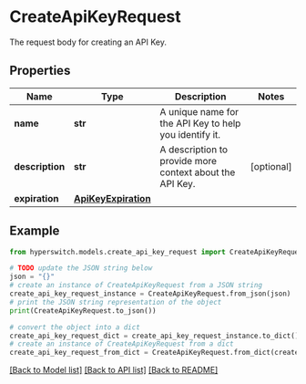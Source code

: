 # CreateApiKeyRequest

The request body for creating an API Key.

## Properties

Name | Type | Description | Notes
------------ | ------------- | ------------- | -------------
**name** | **str** | A unique name for the API Key to help you identify it. | 
**description** | **str** | A description to provide more context about the API Key. | [optional] 
**expiration** | [**ApiKeyExpiration**](ApiKeyExpiration.md) |  | 

## Example

```python
from hyperswitch.models.create_api_key_request import CreateApiKeyRequest

# TODO update the JSON string below
json = "{}"
# create an instance of CreateApiKeyRequest from a JSON string
create_api_key_request_instance = CreateApiKeyRequest.from_json(json)
# print the JSON string representation of the object
print(CreateApiKeyRequest.to_json())

# convert the object into a dict
create_api_key_request_dict = create_api_key_request_instance.to_dict()
# create an instance of CreateApiKeyRequest from a dict
create_api_key_request_from_dict = CreateApiKeyRequest.from_dict(create_api_key_request_dict)
```
[[Back to Model list]](../README.md#documentation-for-models) [[Back to API list]](../README.md#documentation-for-api-endpoints) [[Back to README]](../README.md)


